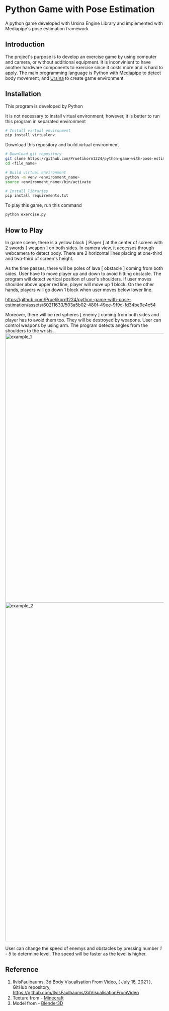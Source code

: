 # Python Game with Pose Estimation
A python game developed with Ursina Engine Library and implemented with Mediapipe's pose estimation framework

## Introduction
The project's purpose is to develop an exercise game by using computer and camera, or without additional equipment. It is inconvinient to have another hardware components to exercise since it costs more and is hard to apply. The main programming language is Python with [Mediapipe](https://developers.google.com/mediapipe/solutions/vision/pose_landmarker/python) to detect body movement, and [Ursina](https://www.ursinaengine.org/documentation.html) to create game environment.

## Installation
This program is developed by Python

It is not necessary to install virtual environment; however, it is better to run this program in separated environment
```bash
# Install virtual environment
pip install virtualenv
```
Download this repository and build virtual environment
```bash
# Download git repository
git clone https://github.com/Pruetikorn1224/python-game-with-pose-estimation.git <file_name>
cd <file_name>

# Build virtual environment
python -m venv <environment_name>
source <environment_name>/bin/activate

# Install libraries
pip install requirements.txt
```
To play this game, run this command
```bash
python exercise.py
```

## How to Play
In game scene, there is a yellow block \[ Player \] at the center of screen with 2 swords \[ weapon \] on both sides. In camera view, it accesses through webcamera to detect body. There are 2 horizontal lines placing at one-third and two-third of screen's height.

As the time passes, there will be poles of lava \[ obstacle \] coming from both sides. User have to move player up and down to avoid hitting obstacle. The program will detect vertical position of user's shoulders. If user moves shoulder above upper red line, player will move up 1 block. On the other hands, players will go down 1 block when user moves below lower line.


https://github.com/Pruetikorn1224/python-game-with-pose-estimation/assets/60211633/503a5b02-480f-49ee-9f9d-fd34be9e4c54


Moreover, there will be red spheres \[ enemy \] coming from both sides and player has to avoid them too. They will be destroyed by weapons. User can control weapons by using arm. The program detects angles from the shoulders to the wrists.
<img width="853" alt="example_1" src="https://github.com/Pruetikorn1224/python-game-with-pose-estimation/assets/60211633/ccda6140-edba-483b-b8d5-c9ee59fa4e11">
<img width="1075" alt="example_2" src="https://github.com/Pruetikorn1224/python-game-with-pose-estimation/assets/60211633/055dbfef-85c6-4595-b4f9-372232b74a3e">

User can change the speed of enemys and obstacles by pressing number *1 - 5* to determine level. The speed will be faster as the level is higher.

## Reference
1.  IlvisFaulbaums, 3d Body Visualisation From Video, \( July 16, 2021 \), GitHub repository, https://github.com/IlvisFaulbaums/3dVisualisationFromVideo
2.  Texture from - [Minecraft](https://www.minecraft.net/en-us)
3.  Model from - [Blender3D](https://sketchfab.com/3d-models/minecraft-diamond-sword-2fd7a88f5bd44d728c2bbdd8dfc27f99)
